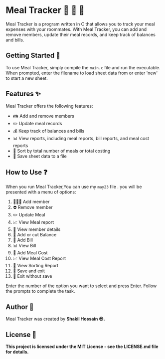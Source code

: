 
# Meal Tracker :fork_and_knife: :money_with_wings: :calendar:

Meal Tracker is a program written in C that allows you to track your meal expenses with your roommates. With Meal Tracker, you can add and remove members, update their meal records, and keep track of balances and bills.

## Getting Started :rocket:

To use Meal Tracker, simply compile the `main.c` file and run the executable. When prompted, enter the filename to load sheet data from or enter 'new' to start a new sheet.

## Features :sparkles:

Meal Tracker offers the following features:

- :family: Add and remove members
- :pencil2: Update meal records
- :moneybag: Keep track of balances and bills
- :bar_chart: View reports, including meal reports, bill reports, and meal cost reports
- :1234: Sort by total number of meals or total costing
- :floppy_disk: Save sheet data to a file

## How to Use :question:

When you run Meal Tracker,You can use my `may23` file . you will be presented with a menu of options:

1. :family_man_man_boy: Add member
2. :no_entry: Remove member
3. :pencil2: Update Meal
4. :chart_with_upwards_trend: View Meal report
5. :mag_right: View member details
6. :money_with_wings: Add or cut Balance
7. :money_with_wings: Add Bill
8. :bar_chart: View Bill
9. :money_with_wings: Add Meal Cost
10. :chart_with_upwards_trend: View Meal Cost Report
11. :1234: View Sorting Report
12. :floppy_disk: Save and exit
00. :door: Exit without save

Enter the number of the option you want to select and press Enter. Follow the prompts to complete the task.

## Author :pencil:

Meal Tracker was created by <b>Shakil Hossain :sunglasses:.



## License :memo:

This project is licensed under the MIT License - see the LICENSE.md file for details.
